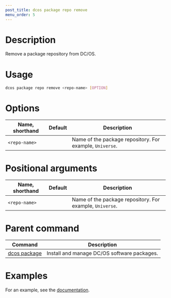 ```yaml
---
post_title: dcos package repo remove
menu_order: 5
---
```


# Description
Remove a package repository from DC/OS.

# Usage

```bash
dcos package repo remove <repo-name> [OPTION]
```

# Options

| Name, shorthand | Default | Description |
|---------|-------------|-------------|
| `<repo-name>`   |             |  Name of the package repository. For example, `Universe`. |

# Positional arguments

| Name, shorthand | Default | Description |
|---------|-------------|-------------|
| `<repo-name>`   |             |  Name of the package repository. For example, `Universe`. |
        
# Parent command

| Command | Description |
|---------|-------------|
| [dcos package](/docs/1.9/usage/cli/command-reference/dcos-package/)   | Install and manage DC/OS software packages. |

# Examples

For an example, see the [documentation](/docs/1.9/usage/repo/).